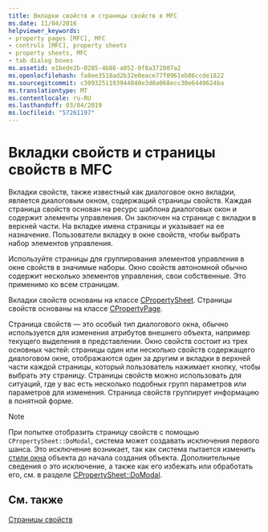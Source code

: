 ```yaml
---
title: Вкладки свойств и страницы свойств в MFC
ms.date: 11/04/2016
helpviewer_keywords:
- property pages [MFC], MFC
- controls [MFC], property sheets
- property sheets, MFC
- tab dialog boxes
ms.assetid: e1bede2b-0285-4b88-a052-0f8a372807a2
ms.openlocfilehash: fa8ee3518ad2b32e0eace77f0961eb86ccde1822
ms.sourcegitcommit: c3093251193944840e3d0a068ecc30e6449624ba
ms.translationtype: MT
ms.contentlocale: ru-RU
ms.lasthandoff: 03/04/2019
ms.locfileid: "57261197"
---
```

# <a name="property-sheets-and-property-pages-in-mfc"></a>Вкладки свойств и страницы свойств в MFC

Вкладки свойств, также известный как диалоговое окно вкладки, является диалоговым окном, содержащий страницы свойств. Каждая страница свойств основан на ресурс шаблона диалоговых окон и содержит элементы управления. Он заключен на странице с вкладки в верхней части. На вкладке имена страницы и указывает на ее назначение. Пользователи вкладку в окне свойств, чтобы выбрать набор элементов управления.

Используйте страницы для группирования элементов управления в окне свойств в значимые наборы. Окно свойств автономной обычно содержит несколько элементов управления, свои собственные. Это применимо ко всем страницам.

Вкладки свойств основаны на классе [CPropertySheet](../mfc/reference/cpropertysheet-class.md). Страницы свойств основаны на классе [CPropertyPage](../mfc/reference/cpropertypage-class.md).

Страница свойств — это особый тип диалогового окна, обычно используется для изменения атрибутов внешнего объекта, например текущего выделения в представлении. Окно свойств состоит из трех основных частей: страницы один или несколько свойств содержащего диалоговом окне, отображаются один за другим и вкладки в верхней части каждой страницы, который пользователь нажимает кнопку, чтобы выбрать эту страницу. Страницы свойств можно использовать для ситуаций, где у вас есть несколько подобных групп параметров или параметров для изменения. Страница свойств группирует информацию в понятной форме.

> [!NOTE]
>  При попытке отобразить страницу свойств с помощью `CPropertySheet::DoModal`, система может создавать исключения первого шанса. Это исключение возникает, так как система пытается изменить [стили окна](../mfc/reference/styles-used-by-mfc.md#window-styles) объекта до начала создания объекта. Дополнительные сведения о это исключение, а также как его избежать или обработать его, см. в разделе [CPropertySheet::DoModal](../mfc/reference/cpropertysheet-class.md#domodal).

## <a name="see-also"></a>См. также

[Страницы свойств](../mfc/property-sheets-mfc.md)
